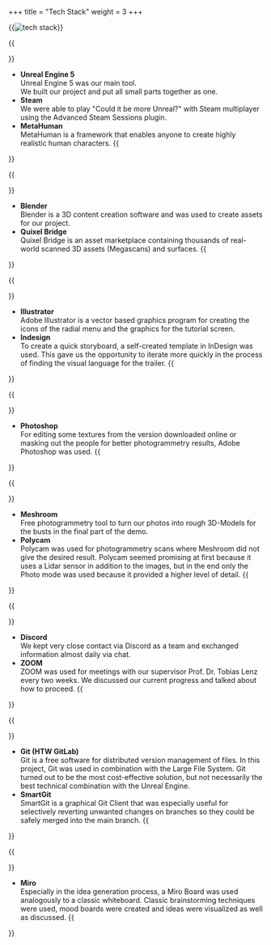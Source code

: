 +++
title = "Tech Stack"
weight = 3
+++

{{<image src="tech_stack.jpg" alt="tech stack">}}

{{<section title="Development">}}
* <strong>Unreal Engine 5</strong><br>
Unreal Engine 5 was our main tool.<br> We built our project and put all small parts together as one.
* <strong>Steam</strong><br>
We were able to play "Could it be more Unreal?" with Steam multiplayer using the Advanced Steam Sessions plugin.
* <strong>MetaHuman</strong><br>
MetaHuman is a framework that enables anyone to create highly realistic human characters.
{{</section>}}

{{<section title="Modeling">}}
* <strong>Blender</strong><br>
Blender is a 3D content creation software and was used to create assets for our project.
* <strong>Quixel Bridge</strong><br>
Quixel Bridge is an asset marketplace containing thousands of real-world scanned 3D assets (Megascans) and surfaces.
{{</section>}}

{{<section title="Brand Design">}}
* <strong>Illustrator</strong><br>
Adobe Illustrator is a vector based graphics program for creating the icons of the radial menu and the graphics for the tutorial screen.
* <strong>Indesign</strong><br>
To create a quick storyboard, a self-created template in InDesign was used. This gave us the opportunity to iterate more quickly in the process of finding the visual language for the trailer.
{{</section>}}

{{<section title="Texturing">}}
* <strong>Photoshop</strong><br>
For editing some textures from the version downloaded online or masking out the people for better photogrammetry results, Adobe Photoshop was used.
{{</section>}}

{{<section title="Photogrammetry">}}
* <strong>Meshroom</strong><br>
Free photogrammetry tool to turn our photos into rough 3D-Models for the busts in the final part of the demo.
* <strong>Polycam</strong><br>
Polycam was used for photogrammetry scans where Meshroom did not give the desired result. Polycam seemed promising at first because it uses a Lidar sensor in addition to the images, but in the end only the Photo mode was used because it provided a higher level of detail.
{{</section>}}

{{<section title="Communication">}}
* <strong>Discord</strong><br>
We kept very close contact via Discord as a team and exchanged information almost daily via chat.
* <strong>ZOOM</strong><br>
ZOOM was used for meetings with our supervisor Prof. Dr. Tobias Lenz every two weeks. We discussed our current progress and talked about how to proceed.
{{</section>}}

{{<section title="Version Control">}}
* <strong>Git (HTW GitLab)</strong><br>
Git is a free software for distributed version management of files. In this project, Git was used in combination with the Large File System. Git turned out to be the most cost-effective solution, but not necessarily the best technical combination with the Unreal Engine.
* <strong>SmartGit</strong><br>
SmartGit is a graphical Git Client that was especially useful for selectively reverting unwanted changes on branches so they could be safely merged into the main branch.
{{</section>}}

{{<section title="Other">}}
* <strong>Miro</strong><br>
Especially in the idea generation process, a Miro Board was used analogously to a classic whiteboard. Classic brainstorming techniques were used, mood boards were created and ideas were visualized as well as discussed.
{{</section>}}